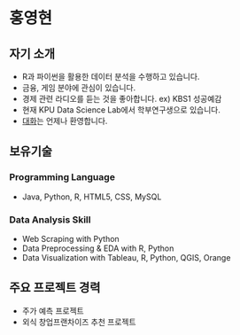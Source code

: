 홍영현
====

## 자기 소개

- R과 파이썬을 활용한 데이터 분석을 수행하고 있습니다.
- 금융, 게임 분야에 관심이 있습니다.
- 경제 관련 라디오를 듣는 것을 좋아합니다. ex) KBS1 성공예감
- 현재 KPU Data Science Lab에서 학부연구생으로 있습니다.
- <a href="mailto:hongyeonghyun@gmail.com">대화</a>는 언제나 환영합니다.

## 보유기술

### Programming Language
- Java, Python, R, HTML5, CSS, MySQL

### Data Analysis Skill
- Web Scraping with Python
- Data Preprocessing & EDA with R, Python
- Data Visualization with Tableau, R, Python, QGIS, Orange


## 주요 프로젝트 경력

- 주가 예측 프로젝트 
- 외식 창업프랜차이즈 추천 프로젝트

